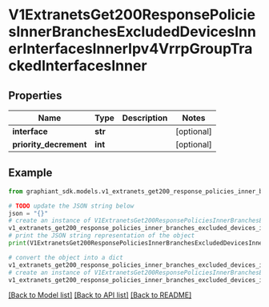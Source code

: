 # V1ExtranetsGet200ResponsePoliciesInnerBranchesExcludedDevicesInnerInterfacesInnerIpv4VrrpGroupTrackedInterfacesInner


## Properties

Name | Type | Description | Notes
------------ | ------------- | ------------- | -------------
**interface** | **str** |  | [optional] 
**priority_decrement** | **int** |  | [optional] 

## Example

```python
from graphiant_sdk.models.v1_extranets_get200_response_policies_inner_branches_excluded_devices_inner_interfaces_inner_ipv4_vrrp_group_tracked_interfaces_inner import V1ExtranetsGet200ResponsePoliciesInnerBranchesExcludedDevicesInnerInterfacesInnerIpv4VrrpGroupTrackedInterfacesInner

# TODO update the JSON string below
json = "{}"
# create an instance of V1ExtranetsGet200ResponsePoliciesInnerBranchesExcludedDevicesInnerInterfacesInnerIpv4VrrpGroupTrackedInterfacesInner from a JSON string
v1_extranets_get200_response_policies_inner_branches_excluded_devices_inner_interfaces_inner_ipv4_vrrp_group_tracked_interfaces_inner_instance = V1ExtranetsGet200ResponsePoliciesInnerBranchesExcludedDevicesInnerInterfacesInnerIpv4VrrpGroupTrackedInterfacesInner.from_json(json)
# print the JSON string representation of the object
print(V1ExtranetsGet200ResponsePoliciesInnerBranchesExcludedDevicesInnerInterfacesInnerIpv4VrrpGroupTrackedInterfacesInner.to_json())

# convert the object into a dict
v1_extranets_get200_response_policies_inner_branches_excluded_devices_inner_interfaces_inner_ipv4_vrrp_group_tracked_interfaces_inner_dict = v1_extranets_get200_response_policies_inner_branches_excluded_devices_inner_interfaces_inner_ipv4_vrrp_group_tracked_interfaces_inner_instance.to_dict()
# create an instance of V1ExtranetsGet200ResponsePoliciesInnerBranchesExcludedDevicesInnerInterfacesInnerIpv4VrrpGroupTrackedInterfacesInner from a dict
v1_extranets_get200_response_policies_inner_branches_excluded_devices_inner_interfaces_inner_ipv4_vrrp_group_tracked_interfaces_inner_from_dict = V1ExtranetsGet200ResponsePoliciesInnerBranchesExcludedDevicesInnerInterfacesInnerIpv4VrrpGroupTrackedInterfacesInner.from_dict(v1_extranets_get200_response_policies_inner_branches_excluded_devices_inner_interfaces_inner_ipv4_vrrp_group_tracked_interfaces_inner_dict)
```
[[Back to Model list]](../README.md#documentation-for-models) [[Back to API list]](../README.md#documentation-for-api-endpoints) [[Back to README]](../README.md)


